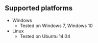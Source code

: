 ## Supported platforms

* Windows
  * Tested on Windows 7, Windows 10
* Linux
  * Tested on Ubuntu 14.04


